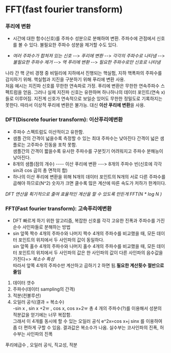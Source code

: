 # FFT(fast fourier transform)

### **푸리에 변환** 
- 시간에 대한 함수(신호)를 주파수 성분으로 분해하여 변환. 주파수에 관점에서 신호를 볼 수 있다. 불필요한 주파수 성분을 제거할 수도 있다.

- *여러 주파수가 합쳐져 있는 신호* --> *푸리에 변환* --> *각각의 주파수로 나타냄* --> *불필요한 주파수 제거* --> *역 푸리에 변환* --> *필요한 주파수로만 신호로 나타냄*

나라 간 핵 군비 경쟁 중 비밀리에 지하에서 진행되는 핵실험, 지하 핵폭파의 주파수를 감지하기 위해. 핵실험과 지진을 구분하기 위해 푸리에 변환 사용.<br>
처음 예시는 지진파 신호를 무한한 연속파로 가정. 푸리에 변환은 무한한 연속주파수 스펙트럼을 얻음. 그러나 실제 지진파 신호는 유한하며 하나하나의 데이터 포인트(연속 x)들로 이루어짐. 지진계 신호가 연속적으로 보일순 있어도 무한한 정밀도로 기록하지는 못한다.
따라서 이상적 푸리에 변환은 불가능. 대신 **이산 푸리에 변환**을 사용. 

### **DFT(Discrete fourier transform): 이산푸리에변환**
- 주파수 스펙트럼도 이산적이고 유한함.<br>
- 샘플 간의  간격이 넓을수록 측정할 수 있는 최대 주파수는 낮아진다 간격이 넓은 샘플로는 고주파수 진동을 포착 못함.<br>
샘플간의 간격이 짧을수록 유사한 주파수를 구분짓기 어려워지고 주파수 분해능이 낮아진다.<br>
- 8개의 샘플(점의 개수) ---- 이산 푸리에 변환 --->  8개의 주파수 빈(신호에 각각 sin과 cos 곱의 총 면적의 합)<br>
- 하나의 이산 푸리에 변환을 위해 N개의 데이터 포인트의 N개의 서로 다른 주파수를 곱해야 하므로(N^2) 숫자가 크면 클수록 많은 계산에 따른 속도가 저하가 한계이다.

*DFT 연산을 획기적으로 줄여 효율적인 계산을 할 수 있도록 만든게 FFT(N * log N )* 

### **FFT(Fast fourier transform): 고속푸리에변환**
- DFT 빠르게 하기 위한 알고리즘, 복잡한  신호를 각각 고유한 진폭과 주파수를 가진 순수 사인파들로 분해하는 방법<br>
- sin 앞쪽 짝수 4개의 주파수와  나머지 짝수 4개의 주파수를 비교했을 때, 모든 데이터 포인트의 위치에서 두 사인파의 값이 동일하다.<br>
sin 앞쪽 홀수 4개의 주파수와  나머지 홀수 4개의 주파수를 비교했을 때, 모든 데이터 포인트의 위치에서 두 사인파의 값은 한 사인파의 값이 다른 사인파의 음수값을 가진다=> *복소수 특성*<br> 
따라서 앞쪽 4개의 주파수만 계산하고 곱하기 2 하면 됨.**필요한 계산횟수 절반으로 줄임**

1. 데이터 갯수
2. 주파수(데이터 sampling의 간격)
3. 적분(컨볼루션)
4. 오일러 공식(결과 = 복소수)<br>
-sin x , sin x +2ㅠ , cos x, cos x+2ㅠ 총 4 개의 주파수(?)를 이용해서 성분의 적분값을 얻기에는 너무 복잡함.<br>
그래서 이 4개를 동시에 할 수 있는 오일러 공식 e^2x=cos x+j sinx 를 이용하여 좀 더 편하게 구할 수 있음. 결과값은 복소수가 나옴. 실수부는 코사인파의 진폭, 허수부는 사인파의 진폭

푸리에급수 , 오일러 공식, 직교성, 적분